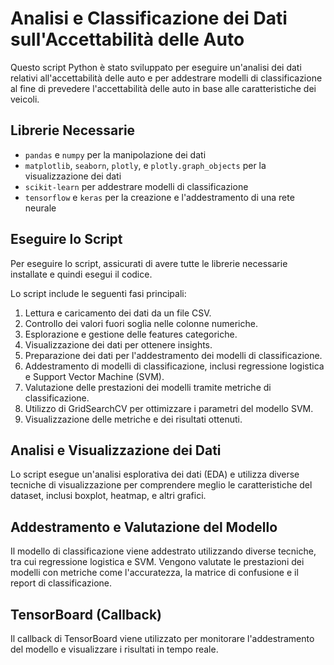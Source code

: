 # Analisi e Classificazione dei Dati sull'Accettabilità delle Auto

Questo script Python è stato sviluppato per eseguire un'analisi dei dati relativi all'accettabilità delle auto e per addestrare modelli di classificazione al fine di prevedere l'accettabilità delle auto in base alle caratteristiche dei veicoli.

## Librerie Necessarie
- `pandas` e `numpy` per la manipolazione dei dati
- `matplotlib`, `seaborn`, `plotly`, e `plotly.graph_objects` per la visualizzazione dei dati
- `scikit-learn` per addestrare modelli di classificazione
- `tensorflow` e `keras` per la creazione e l'addestramento di una rete neurale

## Eseguire lo Script
Per eseguire lo script, assicurati di avere tutte le librerie necessarie installate e quindi esegui il codice.

Lo script include le seguenti fasi principali:
1. Lettura e caricamento dei dati da un file CSV.
2. Controllo dei valori fuori soglia nelle colonne numeriche.
3. Esplorazione e gestione delle features categoriche.
4. Visualizzazione dei dati per ottenere insights.
5. Preparazione dei dati per l'addestramento dei modelli di classificazione.
6. Addestramento di modelli di classificazione, inclusi regressione logistica e Support Vector Machine (SVM).
7. Valutazione delle prestazioni dei modelli tramite metriche di classificazione.
8. Utilizzo di GridSearchCV per ottimizzare i parametri del modello SVM.
9. Visualizzazione delle metriche e dei risultati ottenuti.

## Analisi e Visualizzazione dei Dati
Lo script esegue un'analisi esplorativa dei dati (EDA) e utilizza diverse tecniche di visualizzazione per comprendere meglio le caratteristiche del dataset, inclusi boxplot, heatmap, e altri grafici.

## Addestramento e Valutazione del Modello
Il modello di classificazione viene addestrato utilizzando diverse tecniche, tra cui regressione logistica e SVM. Vengono valutate le prestazioni dei modelli con metriche come l'accuratezza, la matrice di confusione e il report di classificazione.

## TensorBoard (Callback)
Il callback di TensorBoard viene utilizzato per monitorare l'addestramento del modello e visualizzare i risultati in tempo reale.
